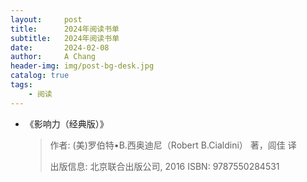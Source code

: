```yaml
---
layout:     post
title:      2024年阅读书单
subtitle:   2024年阅读书单
date:       2024-02-08
author:     A Chang
header-img: img/post-bg-desk.jpg
catalog: true
tags:
    - 阅读
---
```



- 《影响力（经典版）》
    > 作者: (美)罗伯特•B.西奥迪尼（Robert B.Cialdini） 著，闾佳 译
    > 
    > 出版信息: 北京联合出版公司, 2016
    > ISBN: 9787550284531
